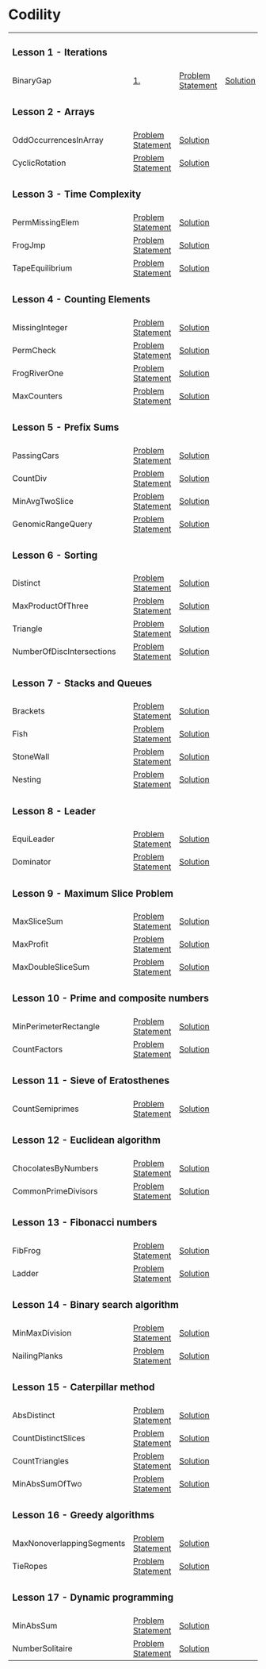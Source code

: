 # **Codility**

<table>
    <tr>
        <td colspan="3"><h3>Lesson 1 - Iterations</h3></td>
    </tr>
    <tr>
        <td>BinaryGap</td>
        <td><a href=".NET/01_Iterations/BinaryGap.md">1. </a></td>
        <td><a href=".NET/01_Iterations/BinaryGap.md">Problem Statement</a></td>
        <td><a href=".NET/01_Iterations/BinaryGap.cs">Solution</a></td>
    </tr>
    <tr>
        <td colspan="3"><h3>Lesson 2 - Arrays</h3></td>
    </tr>
    <tr>
        <td>OddOccurrencesInArray</td>
        <td><a href=".NET/02_Arrays/OddOccurrencesInArray.md">Problem Statement</a></td>
        <td><a href=".NET/02_Arrays/OddOccurrencesInArray.cs">Solution</a></td>
    </tr>
    <tr>
        <td>CyclicRotation</td>
        <td><a href=".NET/02_Arrays/CyclicRotation.md">Problem Statement</a></td>
        <td><a href=".NET/02_Arrays/CyclicRotation.cs">Solution</a></td>
    </tr>
    <tr>
        <td colspan="3"><h3>Lesson 3 - Time Complexity</h3></td>
    </tr>
    <tr>
        <td>PermMissingElem</td>
        <td><a href=".NET/03_Time Complexity/PermMissingElem.md">Problem Statement</a></td>
        <td><a href=".NET/03_Time Complexity/PermMissingElem.cs">Solution</a></td>
    </tr>
    <tr>
        <td>FrogJmp</td>
        <td><a href=".NET/03_Time Complexity/FrogJmp.md">Problem Statement</a></td>
        <td><a href=".NET/03_Time Complexity/FrogJmp.cs">Solution</a></td>
    </tr>
    <tr>
        <td>TapeEquilibrium</td>
        <td><a href=".NET/03_Time Complexity/TapeEquilibrium.md">Problem Statement</a></td>
        <td><a href=".NET/03_Time Complexity/TapeEquilibrium.cs">Solution</a></td>
    </tr>
    <tr>
        <td colspan="3"><h3>Lesson 4 - Counting Elements</h3></td>
    </tr>
    <tr>
        <td>MissingInteger</td>
        <td><a href=".NET/04_Counting Elements/MissingInteger.md">Problem Statement</a></td>
        <td><a href=".NET/04_Counting Elements/MissingInteger.cs">Solution</a></td>
    </tr>
    <tr>
        <td>PermCheck</td>
        <td><a href=".NET/04_Counting Elements/PermCheck.md">Problem Statement</a></td>
        <td><a href=".NET/04_Counting Elements/PermCheck.cs">Solution</a></td>
    </tr>
    <tr>
        <td>FrogRiverOne</td>
        <td><a href=".NET/04_Counting Elements/FrogRiverOne.md">Problem Statement</a></td>
        <td><a href=".NET/04_Counting Elements/FrogRiverOne.cs">Solution</a></td>
    </tr>
    <tr>
        <td>MaxCounters</td>
        <td><a href=".NET/04_Counting Elements/MaxCounters.md">Problem Statement</a></td>
        <td><a href=".NET/04_Counting Elements/MaxCounters.cs">Solution</a></td>
    </tr>
    <tr>
        <td colspan="3"><h3>Lesson 5 - Prefix Sums</h3></td>
    </tr>
    <tr>
        <td>PassingCars</td>
        <td><a href=".NET/05_Prefix Sums/PassingCars.md">Problem Statement</a></td>
        <td><a href=".NET/05_Prefix Sums/PassingCars.cs">Solution</a></td>
    </tr>
    <tr>
        <td>CountDiv</td>
        <td><a href=".NET/05_Prefix Sums/CountDiv.md">Problem Statement</a></td>
        <td><a href=".NET/05_Prefix Sums/CountDiv.cs">Solution</a></td>
    </tr>
    <tr>
        <td>MinAvgTwoSlice</td>
        <td><a href=".NET/05_Prefix Sums/MinAvgTwoSlice.md">Problem Statement</a></td>
        <td><a href=".NET/05_Prefix Sums/MinAvgTwoSlice.cs">Solution</a></td>
    </tr>
    <tr>
        <td>GenomicRangeQuery</td>
        <td><a href=".NET/05_Prefix Sums/GenomicRangeQuery.md">Problem Statement</a></td>
        <td><a href=".NET/05_Prefix Sums/GenomicRangeQuery.cs">Solution</a></td>
    </tr>
    <tr>
        <td colspan="3"><h3>Lesson 6 - Sorting</h3></td>
    </tr>
    <tr>
        <td>Distinct</td>
        <td><a href=".NET/06_Sorting/Distinct.md">Problem Statement</a></td>
        <td><a href=".NET/06_Sorting/Distinct.cs">Solution</a></td>
    </tr>
    <tr>
        <td>MaxProductOfThree</td>
        <td><a href=".NET/06_Sorting/MaxProductOfThree.md">Problem Statement</a></td>
        <td><a href=".NET/06_Sorting/MaxProductOfThree.cs">Solution</a></td>
    </tr>
    <tr>
        <td>Triangle</td>
        <td><a href=".NET/06_Sorting/Triangle.md">Problem Statement</a></td>
        <td><a href=".NET/06_Sorting/Triangle.cs">Solution</a></td>
    </tr>
    <tr>
        <td>NumberOfDiscIntersections</td>
        <td><a href=".NET/06_Sorting/NumberOfDiscIntersections.md">Problem Statement</a></td>
        <td><a href=".NET/06_Sorting/NumberOfDiscIntersections.cs">Solution</a></td>
    </tr>
    <tr>
        <td colspan="3"><h3>Lesson 7 - Stacks and Queues</h3></td>
    </tr>
    <tr>
        <td>Brackets</td>
        <td><a href=".NET/07_Stacks and Queues/Brackets.md">Problem Statement</a></td>
        <td><a href=".NET/07_Stacks and Queues/Brackets.cs">Solution</a></td>
    </tr>
    <tr>
        <td>Fish</td>
        <td><a href=".NET/07_Stacks and Queues/Fish.md">Problem Statement</a></td>
        <td><a href=".NET/07_Stacks and Queues/Fish.cs">Solution</a></td>
    </tr>
    <tr>
        <td>StoneWall</td>
        <td><a href=".NET/07_Stacks and Queues/StoneWall.md">Problem Statement</a></td>
        <td><a href=".NET/07_Stacks and Queues/StoneWall.cs">Solution</a></td>
    </tr>
    <tr>
        <td>Nesting</td>
        <td><a href=".NET/07_Stacks and Queues/Nesting.md">Problem Statement</a></td>
        <td><a href=".NET/07_Stacks and Queues/Nesting.cs">Solution</a></td>
    </tr>
     <tr>
        <td colspan="3"><h3>Lesson 8 - Leader</h3></td>
    </tr>
    <tr>
        <td>EquiLeader</td>
        <td><a href=".NET/08_Leader/EquiLeader.md">Problem Statement</a></td>
        <td><a href=".NET/08_Leader/EquiLeader.cs">Solution</a></td>
    </tr>
    <tr>
        <td>Dominator</td>
        <td><a href=".NET/08_Leader/Dominator.md">Problem Statement</a></td>
        <td><a href=".NET/08_Leader/Dominator.cs">Solution</a></td>
    </tr>
    <tr>
        <td colspan="3"><h3>Lesson 9 - Maximum Slice Problem</h3></td>
    </tr>
    <tr>
        <td>MaxSliceSum</td>
        <td><a href=".NET/09_Maximum Slice Problem/MaxSliceSum.md">Problem Statement</a></td>
        <td><a href=".NET/09_Maximum Slice Problem/MaxSliceSum.cs">Solution</a></td>
    </tr>
    <tr>
        <td>MaxProfit</td>
        <td><a href=".NET/09_Maximum Slice Problem/MaxProfit.md">Problem Statement</a></td>
        <td><a href=".NET/09_Maximum Slice Problem/MaxProfit.cs">Solution</a></td>
    </tr>
    <tr>
        <td>MaxDoubleSliceSum</td>
        <td><a href=".NET/09_Maximum Slice Problem/MaxDoubleSliceSum.md">Problem Statement</a></td>
        <td><a href=".NET/09_Maximum Slice Problem/MaxDoubleSliceSum.cs">Solution</a></td>
    </tr>
    <tr>
        <td colspan="3"><h3>Lesson 10 - Prime and composite numbers</h3></td>
    </tr>
    <tr>
        <td>MinPerimeterRectangle</td>
        <td><a href=".NET/10_Prime and Composite Numbers/MinPerimeterRectangle.md">Problem Statement</a></td>
        <td><a href=".NET/10_Prime and Composite Numbers/MinPerimeterRectangle.cs">Solution</a></td>
    </tr>
    <tr>
        <td>CountFactors</td>
        <td><a href=".NET/10_Prime and Composite Numbers/CountFactors.md">Problem Statement</a></td>
        <td><a href=".NET/10_Prime and Composite Numbers/CountFactors.cs">Solution</a></td>
    </tr>
    <tr>
        <td colspan="3"><h3>Lesson 11 - Sieve of Eratosthenes</h3></td>
    </tr>
    <tr>
        <td>CountSemiprimes</td>
        <td><a href=".NET/11_Sieve of Eratosthenes/CountSemiprimes.md">Problem Statement</a></td>
        <td><a href=".NET/11_Sieve of Eratosthenes/CountSemiprimes.cs">Solution</a></td>
    </tr>
    <tr>
        <td colspan="3"><h3>Lesson 12 - Euclidean algorithm</h3></td>
    </tr>
    <tr>
        <td>ChocolatesByNumbers</td>
        <td><a href=".NET/12_Euclidean Algorithm/ChocolatesByNumbers.md">Problem Statement</a></td>
        <td><a href=".NET/12_Euclidean Algorithm/ChocolatesByNumbers.cs">Solution</a></td>
    </tr>
    <tr>
        <td>CommonPrimeDivisors</td>
        <td><a href=".NET/12_Euclidean Algorithm/CommonPrimeDivisors.md">Problem Statement</a></td>
        <td><a href=".NET/12_Euclidean Algorithm/CommonPrimeDivisors.cs">Solution</a></td>
    </tr>
    <tr>
        <td colspan="3"><h3>Lesson 13 - Fibonacci numbers</h3></td>
    </tr>
    <tr>
        <td>FibFrog</td>
        <td><a href=".NET/13_Fibonacci Numbers/FibFrog.md">Problem Statement</a></td>
        <td><a href=".NET/13_Fibonacci Numbers/FibFrog.cs">Solution</a></td>
    </tr>
    <tr>
        <td>Ladder</td>
        <td><a href=".NET/13_Fibonacci Numbers/Ladder.md">Problem Statement</a></td>
        <td><a href=".NET/13_Fibonacci Numbers/Ladder.cs">Solution</a></td>
    </tr>
    <tr>
        <td colspan="3"><h3>Lesson 14 - Binary search algorithm</h3></td>
    </tr>
    <tr>
        <td>MinMaxDivision</td>
        <td><a href=".NET/14_Binary Search Algorithm/MinMaxDivision.md">Problem Statement</a></td>
        <td><a href=".NET/14_Binary Search Algorithm/MinMaxDivision.cs">Solution</a></td>
    </tr>
    <tr>
        <td>NailingPlanks</td>
        <td><a href=".NET/14_Binary Search Algorithm/NailingPlanks.md">Problem Statement</a></td>
        <td><a href=".NET/14_Binary Search Algorithm/NailingPlanks.cs">Solution</a></td>
    </tr>
    <tr>
        <td colspan="3"><h3>Lesson 15 - Caterpillar method</h3></td>
    </tr>
    <tr>
        <td>AbsDistinct</td>
        <td><a href=".NET/15_Caterpillar Method/AbsDistinct.md">Problem Statement</a></td>
        <td><a href=".NET/15_Caterpillar Method/AbsDistinct.cs">Solution</a></td>
    </tr>
    <tr>
        <td>CountDistinctSlices</td>
        <td><a href=".NET/15_Caterpillar Method/CountDistinctSlices.md">Problem Statement</a></td>
        <td><a href=".NET/15_Caterpillar Method/CountDistinctSlices.cs">Solution</a></td>
    </tr>
    <tr>
        <td>CountTriangles</td>
        <td><a href=".NET/15_Caterpillar Method/CountTriangles.md">Problem Statement</a></td>
        <td><a href=".NET/15_Caterpillar Method/CountTriangles.cs">Solution</a></td>
    </tr>
    <tr>
        <td>MinAbsSumOfTwo</td>
        <td><a href=".NET/15_Caterpillar Method/MinAbsSumOfTwo.md">Problem Statement</a></td>
        <td><a href=".NET/15_Caterpillar Method/MinAbsSumOfTwo.cs">Solution</a></td>
    </tr>
    <tr>
        <td colspan="3"><h3>Lesson 16 - Greedy algorithms</h3></td>
    </tr>
    <tr>
        <td>MaxNonoverlappingSegments</td>
        <td><a href=".NET/16_Greedy Algorithms/MaxNonoverlappingSegments.md">Problem Statement</a></td>
        <td><a href=".NET/16_Greedy Algorithms/MaxNonoverlappingSegments.cs">Solution</a></td>
    </tr>
    <tr>
        <td>TieRopes</td>
        <td><a href=".NET/16_Greedy Algorithms/TieRopes.md">Problem Statement</a></td>
        <td><a href=".NET/16_Greedy Algorithms/TieRopes.cs">Solution</a></td>
    </tr>
    <tr>
        <td colspan="3"><h3>Lesson 17 - Dynamic programming</h3></td>
    </tr>
    <tr>
        <td>MinAbsSum</td>
        <td><a href=".NET/17_Dynamic Programming/MinAbsSum.md">Problem Statement</a></td>
        <td><a href=".NET/17_Dynamic Programming/MinAbsSum.cs">Solution</a></td>
    </tr>
    <tr>
        <td>NumberSolitaire</td>
        <td><a href=".NET/17_Dynamic Programming/NumberSolitaire.md">Problem Statement</a></td>
        <td><a href=".NET/17_Dynamic Programming/NumberSolitaire.cs">Solution</a></td>
    </tr>
</table>